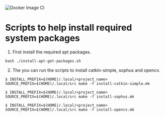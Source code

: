 ![Docker Image CI](https://github.com/wecacuee/orcvio-backend/workflows/Docker%20Image%20CI/badge.svg)

# Scripts to help install required system packages

1. First install the required apt packages.
```
bash ./install-apt-get-packages.sh
```

2. The you can run the scripts to install catkin-simple, sophus and opencv.
```
$ INSTALL_PREFIX=$(HOME)/.local/<project_name> SOURCE_PREFIX=$(HOME)/.local/src make -f install-catkin-simple.mk 
```
```
$ INSTALL_PREFIX=$(HOME)/.local/<project_name> SOURCE_PREFIX=$(HOME)/.local/src make -f install-sophus.mk 
```
```
$ INSTALL_PREFIX=$(HOME)/.local/<project_name> SOURCE_PREFIX=$(HOME)/.local/src make -f install-opencv.mk 
```
